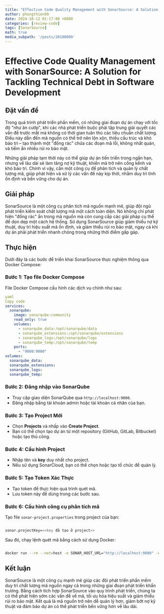 ```yaml
---
title: "Effective Code Quality Management with SonarSource: A Solution for Tackling Technical Debt in Software Development"
author: phongthien99
date: 2024-10-12 01:17:00 +0800
categories: [review-code]
tags: [SonarSource]
math: true
media_subpath: '/posts/20180809'
---
```

# Effective Code Quality Management with SonarSource: A Solution for Tackling Technical Debt in Software Development

## Đặt vấn đề

Trong quá trình phát triển phần mềm, có những giai đoạn dự án chạy với tốc độ "như ăn cướp", khi các nhà phát triển buộc phải tập trung giải quyết các vấn đề trước mắt mà không có thời gian tuân thủ các tiêu chuẩn chất lượng. Điều này dẫn đến mã nguồn có thể trở nên lộn xộn, thiếu cấu trúc và khó bảo trì – tạo thành một "đống rác" chứa các đoạn mã lỗi, không nhất quán, và tiềm ẩn nhiều rủi ro bảo mật.

Những giải pháp tạm thời này có thể giúp dự án tiến triển trong ngắn hạn, nhưng về lâu dài sẽ làm tăng nợ kỹ thuật, khiến mã trở nên cồng kềnh và khó bảo trì. Chính vì vậy, cần một công cụ để phân tích và quản lý chất lượng mã, giúp phát hiện và xử lý các vấn đề này kịp thời, nhằm duy trì tính ổn định và bền vững cho dự án.

## Giải pháp

SonarSource là một công cụ phân tích mã nguồn mạnh mẽ, giúp đội ngũ phát triển kiểm soát chất lượng mã một cách toàn diện. Nó không chỉ phát hiện "đống rác" ẩn trong mã nguồn mà còn cung cấp các giải pháp cụ thể để dọn dẹp một cách hệ thống. Sử dụng SonarSource giúp giảm thiểu nợ kỹ thuật, duy trì hiệu suất mã ổn định, và giảm thiểu rủi ro bảo mật, ngay cả khi dự án phải phát triển nhanh chóng trong những thời điểm gấp gáp.

## Thực hiện

Dưới đây là các bước để triển khai SonarSource thực nghiệm thông qua Docker Compose:

### Bước 1: Tạo file Docker Compose

File Docker Compose cấu hình các dịch vụ chính như sau:

```yaml
yaml
Copy code
services:
  sonarqube:
    image: sonarqube:community
    read_only: true
    volumes:
      - sonarqube_data:/opt/sonarqube/data
      - sonarqube_extensions:/opt/sonarqube/extensions
      - sonarqube_logs:/opt/sonarqube/logs
      - sonarqube_temp:/opt/sonarqube/temp
    ports:
      - "9000:9000"
volumes:
  sonarqube_data:
  sonarqube_extensions:
  sonarqube_logs:
  sonarqube_temp:

```

### Bước 2: Đăng nhập vào SonarQube

- Truy cập giao diện SonarQube qua `http://localhost:9000`.
- Đăng nhập bằng tài khoản admin hoặc tài khoản cá nhân của bạn.

### Bước 3: Tạo Project Mới

- Chọn **Projects** và nhấp vào **Create Project**.
- Bạn có thể chọn tạo dự án từ một repository (GitHub, GitLab, Bitbucket) hoặc tạo thủ công.

### Bước 4: Cấu hình Project

- Nhập tên và **key** duy nhất cho project.
- Nếu sử dụng SonarCloud, bạn có thể chọn hoặc tạo tổ chức để quản lý.

### Bước 5: Tạo Token Xác Thực

- Tạo token để thực hiện quá trình quét mã.
- Lưu token này để dùng trong các bước sau.

### Bước 6: Cấu hình công cụ phân tích mã

Tạo file `sonar-project.properties` trong project của bạn:

```bash

sonar.projectKey=<<key đã tạo ở project>>

```

Sau đó, chạy lệnh quét mã bằng cách sử dụng Docker:

```bash

docker run --rm --net=host -e SONAR_HOST_URL="http://localhost:9000" -e SONAR_TOKEN="<<token đã tạo ở project>>" -e SONAR_PROJECT_KEY="key đã tạo ở project" -v "$(pwd):/usr/src" sonarsource/sonar-scanner-cli

```

## Kết luận

SonarSource là một công cụ mạnh mẽ giúp các đội phát triển phần mềm duy trì chất lượng mã nguồn ngay cả trong những giai đoạn phát triển khẩn trương. Bằng cách tích hợp SonarSource vào quy trình phát triển, chúng ta có thể phát hiện sớm các vấn đề về mã, tối ưu hóa hiệu suất và giảm thiểu rủi ro bảo mật. Kết quả là mã nguồn trở nên dễ quản lý hơn, giảm bớt nợ kỹ thuật và đảm bảo dự án có thể phát triển bền vững hơn về lâu dài.